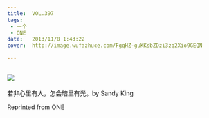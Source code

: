 ```yaml
---
title:	VOL.397
tags:
 - 一个
 - ONE
date:	2013/11/8 1:43:22
cover:	http://image.wufazhuce.com/FgqHZ-guKKsbZDzi3zq2Xio9GEQN

---
```

![](http://image.wufazhuce.com/FgqHZ-guKKsbZDzi3zq2Xio9GEQN)
---

若非心里有人，怎会暗里有光。by Sandy King
 
Reprinted from ONE
